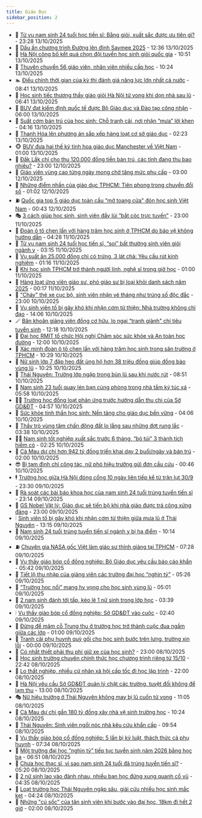 ```yaml
---
title: Giáo Dục
sidebar_position: 2
---
```


<!-- dantri-giao-duc:START -->
- 🤡 [Từ vụ nam sinh 24 tuổi học tiến sĩ: Bằng giỏi, xuất sắc được ưu tiên gì?](https://dantri.com.vn/giao-duc/tu-vu-nam-sinh-24-tuoi-hoc-tien-si-bang-gioi-xuat-sac-duoc-uu-tien-gi-20251013171259253.htm) - 23:28 13/10/2025
- 🗽 [Dấu ấn chương trình Đường lên đỉnh Saymee 2025](https://dantri.com.vn/giao-duc/dau-an-chuong-trinh-duong-len-dinh-saymee-2025-20251013172625618.htm) - 12:36 13/10/2025
- 🚦 [Hà Nội công bố kết quả chọn đội tuyển học sinh giỏi quốc gia](https://dantri.com.vn/giao-duc/ha-noi-cong-bo-ket-qua-chon-doi-tuyen-hoc-sinh-gioi-quoc-gia-20251013174323901.htm) - 10:51 13/10/2025
- 🌋 [Thuyên chuyển 56 giáo viên, nhân viên nhiều cấp học](https://dantri.com.vn/giao-duc/thuyen-chuyen-56-giao-vien-nhan-vien-nhieu-cap-hoc-20251013160152077.htm) - 10:24 13/10/2025
- 🏊 [Điều chỉnh thời gian của kỳ thi đánh giá năng lực lớn nhất cả nước](https://dantri.com.vn/giao-duc/dieu-chinh-thoi-gian-cua-ky-thi-danh-gia-nang-luc-lon-nhat-ca-nuoc-20251013152827229.htm) - 08:41 13/10/2025
- 🎃 [Học sinh tiếc thương thầy giáo giỏi Hà Nội tử vong khi dọn nhà sau lũ](https://dantri.com.vn/giao-duc/hoc-sinh-tiec-thuong-thay-giao-gioi-ha-noi-tu-vong-khi-don-nha-sau-lu-20251013122601724.htm) - 06:41 13/10/2025
- 💄 [BUV đạt kiểm định quốc tế được Bộ Giáo dục và Đào tạo công nhận](https://dantri.com.vn/giao-duc/buv-dat-kiem-dinh-quoc-te-duoc-bo-giao-duc-va-dao-tao-cong-nhan-20251012212714157.htm) - 06:00 13/10/2025
- 🦅 [Suất cơm bán trú của học sinh: Chỗ tranh cãi, nơi nhận “mưa” lời khen](https://dantri.com.vn/giao-duc/suat-com-ban-tru-cua-hoc-sinh-cho-tranh-cai-noi-nhan-mua-loi-khen-20251013102454465.htm) - 04:16 13/10/2025
- 🚦 [Thanh Hóa lên phương án sắp xếp hàng loạt cơ sở giáo dục](https://dantri.com.vn/giao-duc/thanh-hoa-len-phuong-an-sap-xep-hang-loat-co-so-giao-duc-20251012182945196.htm) - 02:23 13/10/2025
- 🐵 [BUV đưa hai thế kỷ tinh hoa giáo dục Manchester về Việt Nam](https://dantri.com.vn/giao-duc/buv-dua-hai-the-ky-tinh-hoa-giao-duc-manchester-ve-viet-nam-20251012221124883.htm) - 01:00 13/10/2025
- 🐘 [Đắk Lắk chỉ cho thu 120.000 đồng tiền bán trú, các tỉnh đang thu bao nhiêu?](https://dantri.com.vn/giao-duc/dak-lak-chi-cho-thu-120000-dong-tien-ban-tru-cac-tinh-dang-thu-bao-nhieu-20251012203629123.htm) - 23:00 12/10/2025
- 🦏 [Giáo viên vùng cao từng ngày mong chờ tăng mức phụ cấp](https://dantri.com.vn/giao-duc/giao-vien-vung-cao-tung-ngay-mong-cho-tang-muc-phu-cap-20251012091731866.htm) - 03:00 12/10/2025
- 💼 [Những điểm nhấn của giáo dục TPHCM: Tiên phong trong chuyển đổi số](https://dantri.com.vn/giao-duc/nhung-diem-nhan-cua-giao-duc-tphcm-tien-phong-trong-chuyen-doi-so-20251011173959634.htm) - 01:02 12/10/2025
- ⛽️ [Quốc gia top 5 giáo dục toàn cầu “mở toang cửa&quot; đón học sinh Việt Nam](https://dantri.com.vn/giao-duc/quoc-gia-top-5-giao-duc-toan-cau-mo-toang-cua-don-hoc-sinh-viet-nam-20251011222200895.htm) - 00:43 12/10/2025
- 🎭 [3 cách giúp học sinh, sinh viên đẩy lùi “bắt cóc trực tuyến”](https://dantri.com.vn/giao-duc/3-cach-giup-hoc-sinh-sinh-vien-day-lui-bat-coc-truc-tuyen-20251011183510248.htm) - 23:00 11/10/2025
- 🎃 [Đoàn ô tô chen lấn với hàng trăm học sinh ở TPHCM do bảo vệ không hướng dẫn](https://dantri.com.vn/giao-duc/doan-o-to-chen-lan-voi-hang-tram-hoc-sinh-o-tphcm-do-bao-ve-khong-huong-dan-20251010220038502.htm) - 04:28 11/10/2025
- 🚀 [Từ vụ nam sinh 24 tuổi học tiến sĩ, “soi” bất thường sinh viên giỏi ngành y](https://dantri.com.vn/giao-duc/tu-vu-nam-sinh-24-tuoi-hoc-tien-si-soi-bat-thuong-sinh-vien-gioi-nganh-y-20251011074810983.htm) - 03:15 11/10/2025
- 👀 [Vụ suất ăn 25.000 đồng chỉ có trứng, 3 lát chả: Yêu cầu rút kinh nghiệm](https://dantri.com.vn/giao-duc/vu-suat-an-25000-dong-chi-co-trung-3-lat-cha-yeu-cau-rut-kinh-nghiem-20251010220626522.htm) - 01:16 11/10/2025
- 🌝 [Khi học sinh TPHCM trở thành người lính, nghệ sĩ trong giờ học](https://dantri.com.vn/giao-duc/khi-hoc-sinh-tphcm-tro-thanh-nguoi-linh-nghe-si-trong-gio-hoc-20251010165847909.htm) - 01:00 11/10/2025
- 🤗 [Hàng loạt ứng viên giáo sư, phó giáo sư bị loại khỏi danh sách năm 2025](https://dantri.com.vn/giao-duc/hang-loat-ung-vien-giao-su-pho-giao-su-bi-loai-khoi-danh-sach-nam-2025-20251011060919107.htm) - 00:17 11/10/2025
- 🦄 [&quot;Cháy&quot; thẻ xe cục bộ, sinh viên nhận vé tháng như trúng số độc đắc](https://dantri.com.vn/giao-duc/chay-the-xe-cuc-bo-sinh-vien-nhan-ve-thang-nhu-trung-so-doc-dac-20251010161938993.htm) - 23:00 10/10/2025
- 🦍 [Vụ sinh viên tố bị gây khó khi nhận cơm từ thiện: Nhà trường không chỉ đạo](https://dantri.com.vn/giao-duc/vu-sinh-vien-to-bi-gay-kho-khi-nhan-com-tu-thien-nha-truong-khong-chi-dao-20251010205437020.htm) - 14:06 10/10/2025
- 🪄 [Băn khoăn giảng viên đồng cơ hữu, lo ngại “tranh giành&quot; chỉ tiêu tuyển sinh](https://dantri.com.vn/giao-duc/ban-khoan-giang-vien-dong-co-huu-lo-ngai-tranh-gianh-chi-tieu-tuyen-sinh-20251010185321787.htm) - 12:18 10/10/2025
- 🦆 [Đại học RMIT tổ chức Hội nghị Chăm sóc sức khỏe và An toàn học đường](https://dantri.com.vn/giao-duc/dai-hoc-rmit-to-chuc-hoi-nghi-cham-soc-suc-khoe-va-an-toan-hoc-duong-20251010165339502.htm) - 12:00 10/10/2025
- 🚀 [Xác minh đoàn ô tô chen lấn với hàng trăm học sinh trong sân trường ở TPHCM](https://dantri.com.vn/giao-duc/xac-minh-doan-o-to-chen-lan-voi-hang-tram-hoc-sinh-trong-san-truong-o-tphcm-20251010165927733.htm) - 10:29 10/10/2025
- 🦒 [Nữ sinh lớp 7 đập heo đất ủng hộ hơn 38 triệu đồng giúp đồng bào vùng lũ](https://dantri.com.vn/giao-duc/nu-sinh-lop-7-dap-heo-dat-ung-ho-hon-38-trieu-dong-giup-dong-bao-vung-lu-20251010170551305.htm) - 10:25 10/10/2025
- 🤡 [Thái Nguyên: Trường lớp ngập trong bùn lũ sau khi nước rút](https://dantri.com.vn/giao-duc/thai-nguyen-truong-lop-ngap-trong-bun-lu-sau-khi-nuoc-rut-20251010142248983.htm) - 08:51 10/10/2025
- 🤔 [Nam sinh 23 tuổi quay lén bạn cùng phòng trong nhà tắm ký túc xá](https://dantri.com.vn/giao-duc/nam-sinh-23-tuoi-quay-len-ban-cung-phong-trong-nha-tam-ky-tuc-xa-20251010114837182.htm) - 05:58 10/10/2025
- 🧑‍💻 [Trường học đồng loạt phản ứng trước hướng dẫn thu chi của Sở GD&amp;ĐT](https://dantri.com.vn/giao-duc/truong-hoc-dong-loat-phan-ung-truoc-huong-dan-thu-chi-cua-so-gddt-20251010102429754.htm) - 04:57 10/10/2025
- 🤡 [Sức khỏe tinh thần học sinh: Nền tảng cho giáo dục bền vững](https://dantri.com.vn/giao-duc/suc-khoe-tinh-than-hoc-sinh-nen-tang-cho-giao-duc-ben-vung-20251010105309001.htm) - 04:06 10/10/2025
- 🧠 [Thầy trò vùng tâm chấn động đất lo lắng sau những đợt rung lắc](https://dantri.com.vn/giao-duc/thay-tro-vung-tam-chan-dong-dat-lo-lang-sau-nhung-dot-rung-lac-20251010043147276.htm) - 03:38 10/10/2025
- 🧑‍💻 [Nam sinh tốt nghiệp xuất sắc trước 6 tháng, “bỏ túi&quot; 3 thành tích hiếm có](https://dantri.com.vn/giao-duc/nam-sinh-tot-nghiep-xuat-sac-truoc-6-thang-bo-tui-3-thanh-tich-hiem-co-20251010072906323.htm) - 02:25 10/10/2025
- 🧠 [Cà Mau dự chi hơn 942 tỷ đồng triển khai dạy 2 buổi/ngày và bán trú](https://dantri.com.vn/giao-duc/ca-mau-du-chi-hon-942-ty-dong-trien-khai-day-2-buoingay-va-ban-tru-20251009232827646.htm) - 02:00 10/10/2025
- 😎 [Bị tạm đình chỉ công tác, nữ phó hiệu trưởng gửi đơn cầu cứu](https://dantri.com.vn/giao-duc/bi-tam-dinh-chi-cong-tac-nu-pho-hieu-truong-gui-don-cau-cuu-20251009225256723.htm) - 00:46 10/10/2025
- 🕴 [Trường học giữa Hà Nội đóng cổng 10 ngày liên tiếp kể từ trận lụt 30/9](https://dantri.com.vn/giao-duc/truong-hoc-giua-ha-noi-dong-cong-10-ngay-lien-tiep-ke-tu-tran-lut-309-20251009212617283.htm) - 23:30 09/10/2025
- 🧠 [Rà soát các bài báo khoa học của nam sinh 24 tuổi trúng tuyển tiến sĩ](https://dantri.com.vn/giao-duc/ra-soat-cac-bai-bao-khoa-hoc-cua-nam-sinh-24-tuoi-trung-tuyen-tien-si-20251010055129888.htm) - 23:14 09/10/2025
- 🚀 [GS Nobel Vật lý: Giáo dục sẽ tiến bộ khi nhà giáo được trả công xứng đáng](https://dantri.com.vn/giao-duc/gs-nobel-vat-ly-giao-duc-se-tien-bo-khi-nha-giao-duoc-tra-cong-xung-dang-20251009161435621.htm) - 23:00 09/10/2025
- 🕯 [Sinh viên tố bị gây khó khi nhận cơm từ thiện giữa mưa lũ ở Thái Nguyên](https://dantri.com.vn/giao-duc/sinh-vien-to-bi-gay-kho-khi-nhan-com-tu-thien-giua-mua-lu-o-thai-nguyen-20251009195711632.htm) - 13:15 09/10/2025
- 🧰 [Nam sinh 24 tuổi trúng tuyển tiến sĩ ngành y bị hạ điểm](https://dantri.com.vn/giao-duc/nam-sinh-24-tuoi-trung-tuyen-tien-si-nganh-y-bi-ha-diem-20251009170804276.htm) - 10:14 09/10/2025
- ⛽️ [Chuyên gia NASA gốc Việt làm giáo sư thỉnh giảng tại TPHCM](https://dantri.com.vn/giao-duc/chuyen-gia-nasa-goc-viet-lam-giao-su-thinh-giang-tai-tphcm-20251009140852259.htm) - 07:28 09/10/2025
- 🤖 [Vụ thầy giáo bóp cổ đồng nghiệp: Bộ Giáo dục yêu cầu báo cáo khẩn](https://dantri.com.vn/giao-duc/vu-thay-giao-bop-co-dong-nghiep-bo-giao-duc-yeu-cau-bao-cao-khan-20251009113630972.htm) - 05:42 09/10/2025
- 🦍 [Tiết lộ thu nhập của giảng viên các trường đại học “nghìn tỷ”](https://dantri.com.vn/giao-duc/tiet-lo-thu-nhap-cua-giang-vien-cac-truong-dai-hoc-nghin-ty-20251009121226775.htm) - 05:26 09/10/2025
- 🐘 [“Trường học nổi” mang hy vọng cho học sinh vùng lũ](https://dantri.com.vn/giao-duc/truong-hoc-noi-mang-hy-vong-cho-hoc-sinh-vung-lu-20251009105755917.htm) - 05:01 09/10/2025
- 🌊 [2 nam sinh đánh tới tấp, kéo lê 1 nữ sinh trong lớp học](https://dantri.com.vn/giao-duc/2-nam-sinh-danh-toi-tap-keo-le-1-nu-sinh-trong-lop-hoc-20251009101847877.htm) - 03:39 09/10/2025
- 🕯 [Vụ thầy giáo bóp cổ đồng nghiệp: Sở GD&amp;ĐT vào cuộc](https://dantri.com.vn/giao-duc/vu-thay-giao-bop-co-dong-nghiep-so-gddt-vao-cuoc-20251009091346958.htm) - 02:40 09/10/2025
- 🐎 [Đừng để mâm cỗ Trung thu ở trường học trở thành cuộc đua ngầm giữa các lớp](https://dantri.com.vn/giao-duc/dung-de-mam-co-trung-thu-o-truong-hoc-tro-thanh-cuoc-dua-ngam-giua-cac-lop-20251008221049225.htm) - 01:00 09/10/2025
- 🐻 [Tranh cãi phụ huynh quỳ gối cho học sinh bước trên lưng, trường xin lỗi](https://dantri.com.vn/giao-duc/tranh-cai-phu-huynh-quy-goi-cho-hoc-sinh-buoc-tren-lung-truong-xin-loi-20251008234008426.htm) - 00:00 09/10/2025
- 🐎 [Có nhất thiết phải thu phí giữ xe của học sinh?](https://dantri.com.vn/giao-duc/co-nhat-thiet-phai-thu-phi-giu-xe-cua-hoc-sinh-20251008085306813.htm) - 23:00 08/10/2025
- 🫣 [Học sinh trường chuyên chính thức học chương trình riêng từ 15/10](https://dantri.com.vn/giao-duc/hoc-sinh-truong-chuyen-chinh-thuc-hoc-chuong-trinh-rieng-tu-1510-20251009004205781.htm) - 22:42 08/10/2025
- 🤭 [Lo thất nghiệp, nhiều cử nhân xã hội cấp tốc đi học lập trình](https://dantri.com.vn/giao-duc/lo-that-nghiep-nhieu-cu-nhan-xa-hoi-cap-toc-di-hoc-lap-trinh-20251008112037518.htm) - 22:00 08/10/2025
- 🥳 [Hà Nội yêu cầu Sở GD&amp;ĐT quản lý chặt các trường, tuyệt đối không để lạm thu](https://dantri.com.vn/giao-duc/ha-noi-yeu-cau-so-gddt-quan-ly-chat-cac-truong-tuyet-doi-khong-de-lam-thu-20251008194915064.htm) - 13:00 08/10/2025
- 🎭 [Nữ hiệu trưởng ở Thái Nguyên không may bị lũ cuốn tử vong](https://dantri.com.vn/giao-duc/nu-hieu-truong-o-thai-nguyen-khong-may-bi-lu-cuon-tu-vong-20251008180009111.htm) - 11:05 08/10/2025
- 🥸 [Cà Mau dự chi gần 180 tỷ đồng xây nhà vệ sinh trường học](https://dantri.com.vn/giao-duc/ca-mau-du-chi-gan-180-ty-dong-xay-nha-ve-sinh-truong-hoc-20251008170103363.htm) - 10:24 08/10/2025
- 🦣 [Thái Nguyên: Sinh viên ngồi nóc nhà kêu cứu khẩn cấp](https://dantri.com.vn/giao-duc/thai-nguyen-sinh-vien-ngoi-noc-nha-keu-cuu-khan-cap-20251008163836886.htm) - 09:54 08/10/2025
- 🤔 [Vụ thầy giáo bóp cổ đồng nghiệp: 5 lần bị kỷ luật, thách thức cả phụ huynh](https://dantri.com.vn/giao-duc/vu-thay-giao-bop-co-dong-nghiep-5-lan-bi-ky-luat-thach-thuc-ca-phu-huynh-20251008130207128.htm) - 07:34 08/10/2025
- 🦣 [Một trường đại học “nghìn tỷ” tiếp tục tuyển sinh năm 2026 bằng học bạ](https://dantri.com.vn/giao-duc/mot-truong-dai-hoc-nghin-ty-tiep-tuc-tuyen-sinh-nam-2026-bang-hoc-ba-20251008124839805.htm) - 06:51 08/10/2025
- 🐲 [Chưa học thạc sĩ, vì sao nam sinh 24 tuổi đã trúng tuyển tiến sĩ?](https://dantri.com.vn/giao-duc/chua-hoc-thac-si-vi-sao-nam-sinh-24-tuoi-da-trung-tuyen-tien-si-20251008105711060.htm) - 05:20 08/10/2025
- 🔭 [2 nữ sinh lao vào đánh nhau, nhiều bạn học đứng xung quanh cổ vũ](https://dantri.com.vn/giao-duc/2-nu-sinh-lao-vao-danh-nhau-nhieu-ban-hoc-dung-xung-quanh-co-vu-20251008103801206.htm) - 04:35 08/10/2025
- 🥷 [Loạt trường học Thái Nguyên ngập sâu, giải cứu nhiều học sinh mắc kẹt](https://dantri.com.vn/giao-duc/loat-truong-hoc-thai-nguyen-ngap-sau-giai-cuu-nhieu-hoc-sinh-mac-ket-20251008110602420.htm) - 04:24 08/10/2025
- 🎊 [Những &quot;cú sốc&quot; của tân sinh viên khi bước vào đại học, 18km đi hết 2 giờ](https://dantri.com.vn/giao-duc/nhung-cu-soc-cua-tan-sinh-vien-khi-buoc-vao-dai-hoc-18km-di-het-2-gio-20251008064830225.htm) - 02:00 08/10/2025<!-- dantri-giao-duc:END -->

